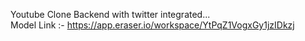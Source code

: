 Youtube Clone Backend with twitter integrated...
<br/>
Model Link :- https://app.eraser.io/workspace/YtPqZ1VogxGy1jzIDkzj
